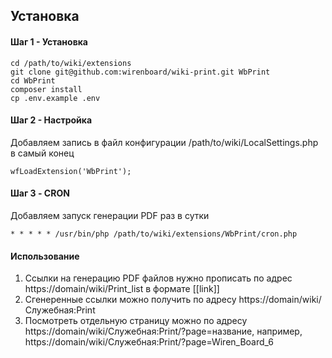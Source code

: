 ## Установка

#### Шаг 1 - Установка

```shell script
cd /path/to/wiki/extensions
git clone git@github.com:wirenboard/wiki-print.git WbPrint
cd WbPrint
composer install
cp .env.example .env
```

#### Шаг 2 - Настройка

Добавляем запись в файл конфигурации /path/to/wiki/LocalSettings.php в самый конец

```shell script
wfLoadExtension('WbPrint');
```

#### Шаг 3 - CRON

Добавляем запуск генерации PDF раз в сутки

```shell script
* * * * * /usr/bin/php /path/to/wiki/extensions/WbPrint/cron.php
```

#### Использование

1. Ссылки на генерацию PDF файлов нужно прописать по адрес https://domain/wiki/Print_list в формате [[link]]
2. Сгенеренные ссылки можно получить по адресу https://domain/wiki/Служебная:Print
3. Посмотреть отдельную страницу можно по адресу https://domain/wiki/Служебная:Print/?page=название, например, https://domain/wiki/Служебная:Print/?page=Wiren_Board_6